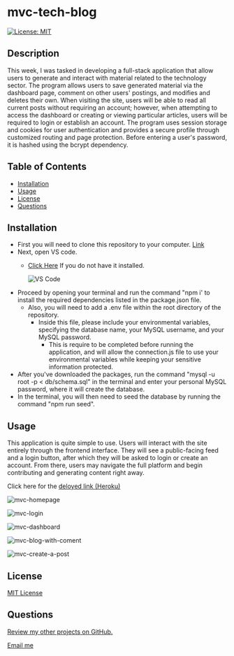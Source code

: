 # mvc-tech-blog

[![License: MIT](https://img.shields.io/badge/License-MIT-yellow.svg)](https://opensource.org/licenses/MIT)

## Description
This week, I was tasked in developing a full-stack application that allow users to generate and interact with material related to the technology sector. The program allows users to save generated material via the dashboard page, comment on other users' postings, and modifies and deletes their own. When visiting the site, users will be able to read all current posts without requiring an account; however, when attempting to access the dashboard or creating or viewing particular articles, users will be required to login or establish an account. The program uses session storage and cookies for user authentication and provides a secure profile through customized routing and page protection. Before entering a user's password, it is hashed using the bcrypt dependency.

## Table of Contents
* [Installation](#installation)
* [Usage](#usage)
* [License](#license)
* [Questions](#questions)

## Installation

* First you will need to clone this repository to your computer. [Link](https://github.com/slmov215/mvc-tech-blog)
* Next, open VS code. 
  - [Click Here](https://code.visualstudio.com/) If you do not have it installed. 

    ![VS Code](https://img.shields.io/badge/visualstudiocode-badge-blue.svg?logo=visual-studio-code)
* Proceed by opening your terminal and run the command "npm i' to install the required dependencies listed in the package.json file. 
  - Also, you will need to add a .env file within the root directory of the repository.
    - Inside this file, please include your environmental variables, specifying the database name, your MySQL username, and your MySQL password. 
      - This is require to be completed before running the application, and will allow the connection.js file to use your environmental variables while keeping your sensitive information protected.
* After you've downloaded the packages, run the command "mysql -u root -p < db/schema.sql" in the terminal and enter your personal MySQL password, where it will create the database.
* In the terminal, you will then need to seed the database by running the command "npm run seed".

## Usage

This application is quite simple to use. Users will interact with the site entirely through the frontend interface. They will see a public-facing feed and a login button, after which they will be asked to login or create an account. From there, users may navigate the full platform and begin contributing and generating content right away.


Click here for the [deloyed link (Heroku)](https://my-mvc-tech-blog-slmov-2a0483569b53.herokuapp.com/)

![mvc-homepage](https://github.com/slmov215/mvc-tech-blog/assets/127278005/fcbbc509-8c2d-4070-bfe6-a537a1b3ea10)


![mvc-login](https://github.com/slmov215/mvc-tech-blog/assets/127278005/5f6a3078-a206-4dea-985e-0db8ec19dbf8)


![mvc-dashboard](https://github.com/slmov215/mvc-tech-blog/assets/127278005/128db0f1-dd26-4004-b06d-2c39fd1fcf82)


![mvc-blog-with-coment](https://github.com/slmov215/mvc-tech-blog/assets/127278005/ad753a20-4ab0-438b-bec6-7593a96b9d50)


![mvc-create-a-post](https://github.com/slmov215/mvc-tech-blog/assets/127278005/f22abf24-60e8-43c1-92fd-f5f1bc42fa27)


## License
[MIT License](https://opensource.org/licenses/MIT)

## Questions

[Review my other projects on GitHub.](https://www.github.com/slmov215)

[Email me](mailto:slmov215@gmail.com)
